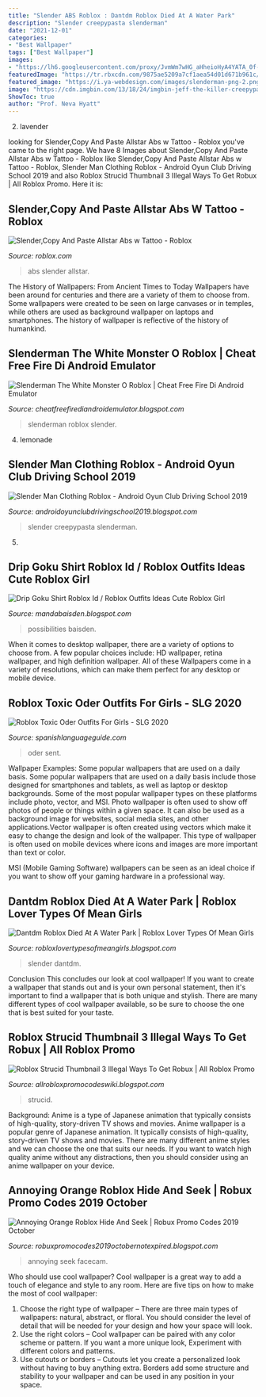 ```yaml
---
title: "Slender ABS Roblox : Dantdm Roblox Died At A Water Park"
description: "Slender creepypasta slenderman"
date: "2021-12-01"
categories:
- "Best Wallpaper"
tags: ["Best Wallpaper"]
images:
- "https://lh6.googleusercontent.com/proxy/JvmWm7wHG_aHheioHyA4YATA_0f-XiqgGepCQcx0vmDonv5M3njOe3a_FQF1LUYfF-3tiQW-y9SWcc5mQ10xSNO_z0TSO3s664SspKOjgX7FzxOqvs9V5CeHAQ=w1200-h630-p-k-no-nu"
featuredImage: "https://tr.rbxcdn.com/9875ae5209a7cf1aea54d01d671b961c/420/420/Shirt/Png"
featured_image: "https://i.ya-webdesign.com/images/slenderman-png-2.png"
image: "https://cdn.imgbin.com/13/18/24/imgbin-jeff-the-killer-creepypasta-slenderman-artist-musician-jane-MRzmKkx6bP56PseUc3gM8c2nh.jpg"
ShowToc: true
author: "Prof. Neva Hyatt"
---
```



2. lavender 

	

		
looking for Slender,Copy And Paste Allstar Abs w Tattoo - Roblox you've came to the right page. We have 8 Images about Slender,Copy And Paste Allstar Abs w Tattoo - Roblox like Slender,Copy And Paste Allstar Abs w Tattoo - Roblox, Slender Man Clothing Roblox - Android Oyun Club Driving School 2019 and also Roblox Strucid Thumbnail 3 Illegal Ways To Get Robux | All Roblox Promo. Here it is:
		
    
## Slender,Copy And Paste Allstar Abs W Tattoo - Roblox

<img loading=lazy src="https://tr.rbxcdn.com/9875ae5209a7cf1aea54d01d671b961c/420/420/Shirt/Png" onerror="this.onerror=null;this.src='https://tse4.mm.bing.net/th?id=OIP.as7u8hOMXXXjzapy2xRgUgAAAA&amp;pid=15.1';" alt="Slender,Copy And Paste Allstar Abs w Tattoo - Roblox">

_Source: roblox.com_

>abs slender allstar. 

	

The History of Wallpapers: From Ancient Times to Today
Wallpapers have been around for centuries and there are a variety of them to choose from. Some wallpapers were created to be seen on large canvases or in temples, while others are used as background wallpaper on laptops and smartphones. The history of wallpaper is reflective of the history of humankind.

    
## Slenderman The White Monster O Roblox | Cheat Free Fire Di Android Emulator

<img loading=lazy src="https://i.ya-webdesign.com/images/slenderman-png-2.png" onerror="this.onerror=null;this.src='https://tse2.mm.bing.net/th?id=OIP.wJ_-_sXEYYHgTSimVp4vOgAAAA&amp;pid=15.1';" alt="Slenderman The White Monster O Roblox | Cheat Free Fire Di Android Emulator">

_Source: cheatfreefirediandroidemulator.blogspot.com_

>slenderman roblox slender. 

	

4. lemonade 

    
## Slender Man Clothing Roblox - Android Oyun Club Driving School 2019

<img loading=lazy src="https://cdn.imgbin.com/13/18/24/imgbin-jeff-the-killer-creepypasta-slenderman-artist-musician-jane-MRzmKkx6bP56PseUc3gM8c2nh.jpg" onerror="this.onerror=null;this.src='https://tse3.mm.bing.net/th?id=OIP.nedlPZBE-irw4l9_PYXW3wHaHX&amp;pid=15.1';" alt="Slender Man Clothing Roblox - Android Oyun Club Driving School 2019">

_Source: androidoyunclubdrivingschool2019.blogspot.com_

>slender creepypasta slenderman. 

	

5.

    
## Drip Goku Shirt Roblox Id / Roblox Outfits Ideas Cute Roblox Girl

<img loading=lazy src="https://lh6.googleusercontent.com/proxy/JvmWm7wHG_aHheioHyA4YATA_0f-XiqgGepCQcx0vmDonv5M3njOe3a_FQF1LUYfF-3tiQW-y9SWcc5mQ10xSNO_z0TSO3s664SspKOjgX7FzxOqvs9V5CeHAQ=w1200-h630-p-k-no-nu" onerror="this.onerror=null;this.src='https://tse1.mm.bing.net/th?id=OIP.dz6zZGizFTyCUA18qoxY6AAAAA&amp;pid=15.1';" alt="Drip Goku Shirt Roblox Id / Roblox Outfits Ideas Cute Roblox Girl">

_Source: mandabaisden.blogspot.com_

>possibilities baisden. 

	

When it comes to desktop wallpaper, there are a variety of options to choose from. A few popular choices include: HD wallpaper, retina wallpaper, and high definition wallpaper. All of these Wallpapers come in a variety of resolutions, which can make them perfect for any desktop or mobile device. 

    
## Roblox Toxic Oder Outfits For Girls - SLG 2020

<img loading=lazy src="https://i.dailymail.co.uk/i/pix/2017/01/26/11/3C88042A00000578-0-image-a-33_1485431158400.jpg" onerror="this.onerror=null;this.src='https://tse2.mm.bing.net/th?id=OIP.fMyHzm7sF2lg3jhomqu_CQHaEc&amp;pid=15.1';" alt="Roblox Toxic Oder Outfits For Girls - SLG 2020">

_Source: spanishlanguageguide.com_

>oder sent. 

	

Wallpaper Examples: Some popular wallpapers that are used on a daily basis.
Some popular wallpapers that are used on a daily basis include those designed for smartphones and tablets, as well as laptop or desktop backgrounds. Some of the most popular wallpaper types on these platforms include photo, vector, and MSI. 
Photo wallpaper is often used to show off photos of people or things within a given space. It can also be used as a background image for websites, social media sites, and other applications.Vector wallpaper is often created using vectors which make it easy to change the design and look of the wallpaper. This type of wallpaper is often used on mobile devices where icons and images are more important than text or color. 

MSI (Mobile Gaming Software) wallpapers can be seen as an ideal choice if you want to show off your gaming hardware in a professional way.

    
## Dantdm Roblox Died At A Water Park | Roblox Lover Types Of Mean Girls

<img loading=lazy src="https://oyster.ignimgs.com/mediawiki/apis.ign.com/slender-the-arrival/0/0e/Slender_8PagesIntro.jpg" onerror="this.onerror=null;this.src='https://tse3.mm.bing.net/th?id=OIP.dAg0l-pEzdziTBU15e_U-QHaEK&amp;pid=15.1';" alt="Dantdm Roblox Died At A Water Park | Roblox Lover Types Of Mean Girls">

_Source: robloxlovertypesofmeangirls.blogspot.com_

>slender dantdm. 

	

Conclusion
This concludes our look at cool wallpaper! If you want to create a wallpaper that stands out and is your own personal statement, then it's important to find a wallpaper that is both unique and stylish. There are many different types of cool wallpaper available, so be sure to choose the one that is best suited for your taste.

    
## Roblox Strucid Thumbnail 3 Illegal Ways To Get Robux | All Roblox Promo

<img loading=lazy src="https://i.ytimg.com/vi/GA08MpVNfWg/hqdefault.jpg" onerror="this.onerror=null;this.src='https://tse1.mm.bing.net/th?id=OIP.6ePkFGSxKRGcdqfjRhdiHQHaFj&amp;pid=15.1';" alt="Roblox Strucid Thumbnail 3 Illegal Ways To Get Robux | All Roblox Promo">

_Source: allrobloxpromocodeswiki.blogspot.com_

>strucid. 

	

Background: Anime is a type of Japanese animation that typically consists of high-quality, story-driven TV shows and movies.
Anime wallpaper is a popular genre of Japanese animation. It typically consists of high-quality, story-driven TV shows and movies. There are many different anime styles and we can choose the one that suits our needs. If you want to watch high quality anime without any distractions, then you should consider using an anime wallpaper on your device.

    
## Annoying Orange Roblox Hide And Seek | Robux Promo Codes 2019 October

<img loading=lazy src="https://ytimg.googleusercontent.com/vi/HpJuYLU1dAA/hqdefault.jpg" onerror="this.onerror=null;this.src='https://tse4.mm.bing.net/th?id=OIP.JnsV3qCn1g_hOxmMIH1iIQHaFj&amp;pid=15.1';" alt="Annoying Orange Roblox Hide And Seek | Robux Promo Codes 2019 October">

_Source: robuxpromocodes2019octobernotexpired.blogspot.com_

>annoying seek facecam. 

	

Who should use cool wallpaper?
Cool wallpaper is a great way to add a touch of elegance and style to any room. Here are five tips on how to make the most of cool wallpaper: 
1) Choose the right type of wallpaper – There are three main types of wallpapers: natural, abstract, or floral. You should consider the level of detail that will be needed for your design and how your space will look. 
2) Use the right colors – Cool wallpaper can be paired with any color scheme or pattern. If you want a more unique look, Experiment with different colors and patterns. 
3) Use cutouts or borders – Cutouts let you create a personalized look without having to buy anything extra. Borders add some structure and stability to your wallpaper and can be used in any position in your space.

